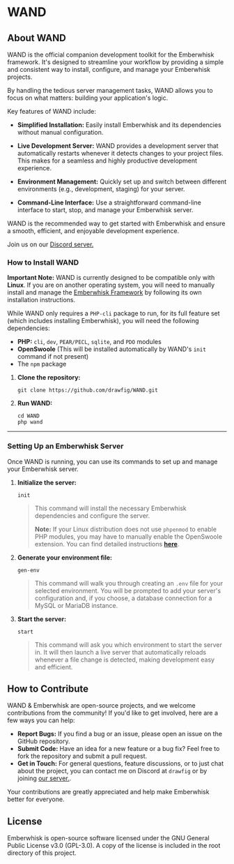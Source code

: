 # WAND


## About WAND

WAND is the official companion development toolkit for the Emberwhisk framework. It's designed to streamline your workflow by providing a simple and consistent way to install, configure, and manage your Emberwhisk projects.

By handling the tedious server management tasks, WAND allows you to focus on what matters: building your application's logic.

Key features of WAND include:

- **Simplified Installation:** Easily install Emberwhisk and its dependencies without manual configuration.

- **Live Development Server:** WAND provides a development server that automatically restarts whenever it detects changes to your project files. This makes for a seamless and highly productive development experience.

- **Environment Management:** Quickly set up and switch between different environments (e.g., development, staging) for your server.

- **Command-Line Interface:** Use a straightforward command-line interface to start, stop, and manage your Emberwhisk server.

WAND is the recommended way to get started with Emberwhisk and ensure a smooth, efficient, and enjoyable development experience.

Join us on our [Discord server.](https://discord.gg/gtwuf2A4Hq)

### How to Install WAND

**Important Note:** WAND is currently designed to be compatible only with **Linux**. If you are on another operating system, you will need to manually install and manage the [Emberwhisk Framework](https://github.com/drawfig/Emberwhisk/tree/master) by following its own installation instructions.

While WAND only requires a `PHP-cli` package to run, for its full feature set (which includes installing Emberwhisk), you will need the following dependencies:

* **PHP:** `cli`, `dev`, `PEAR/PECL`, `sqlite`, and `PDO` modules
* **OpenSwoole** (This will be installed automatically by WAND's `init` command if not present)
* The `npm` package

1.  **Clone the repository:**
    ```
    git clone https://github.com/drawfig/WAND.git
    ```

2.  **Run WAND:**
    ```
    cd WAND
    php wand
    ```

---

### Setting Up an Emberwhisk Server

Once WAND is running, you can use its commands to set up and manage your Emberwhisk server.

1.  **Initialize the server:**
    ```
    init
    ```
    > This command will install the necessary Emberwhisk dependencies and configure the server.
    >
    > **Note:** If your Linux distribution does not use `phpenmod` to enable PHP modules, you may have to manually enable the OpenSwoole extension. You can find detailed instructions [**here**](https://openswoole.com/docs/get-started/installation#enable-open-swoole-extension-in-php).

2.  **Generate your environment file:**
    ```
    gen-env
    ```
    > This command will walk you through creating an `.env` file for your selected environment. You will be prompted to add your server's configuration and, if you choose, a database connection for a MySQL or MariaDB instance.

3.  **Start the server:**
    ```
    start
    ```
    > This command will ask you which environment to start the server in. It will then launch a live server that automatically reloads whenever a file change is detected, making development easy and efficient.

## How to Contribute

WAND & Emberwhisk are open-source projects, and we welcome contributions from the community! If you'd like to get involved, here are a few ways you can help:
- **Report Bugs:** If you find a bug or an issue, please open an issue on the GitHub repository.
- **Submit Code:** Have an idea for a new feature or a bug fix? Feel free to fork the repository and submit a pull request.
- **Get in Touch:** For general questions, feature discussions, or to just chat about the project, you can contact me on Discord at `drawfig` or by joining [our server.](https://discord.gg/gtwuf2A4Hq).

Your contributions are greatly appreciated and help make Emberwhisk better for everyone.

## License
Emberwhisk is open-source software licensed under the GNU General Public License v3.0 (GPL-3.0). A copy of the license is included in the root directory of this project.
